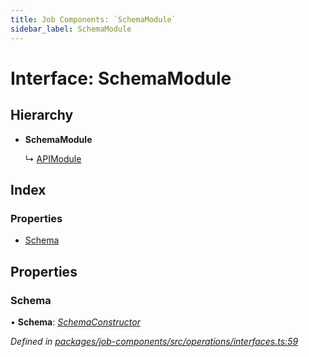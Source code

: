 ```yaml
---
title: Job Components: `SchemaModule`
sidebar_label: SchemaModule
---
```


# Interface: SchemaModule

## Hierarchy

* **SchemaModule**

  ↳ [APIModule](apimodule.md)

## Index

### Properties

* [Schema](schemamodule.md#schema)

## Properties

###  Schema

• **Schema**: *[SchemaConstructor](../overview.md#schemaconstructor)*

*Defined in [packages/job-components/src/operations/interfaces.ts:59](https://github.com/terascope/teraslice/blob/653cf7530/packages/job-components/src/operations/interfaces.ts#L59)*
